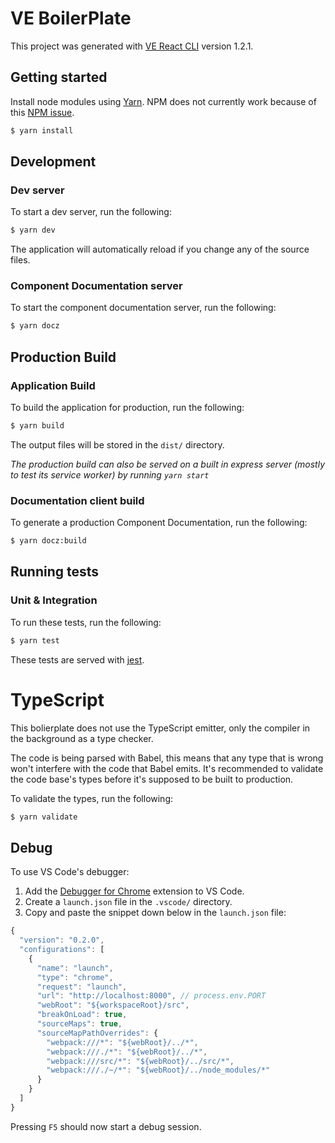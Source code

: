# VE BoilerPlate
This project was generated with [VE React CLI](https://github.com/VisibaCare/veReact-cli) version 1.2.1.

## Getting started
Install node modules using [Yarn](https://yarnpkg.com/lang/en/). NPM does not currently work because of this [NPM issue](https://npm.community/t/packages-with-peerdependencies-are-incorrectly-hoisted/4794/5).

```bash
$ yarn install
```

## Development
### Dev server

To start a dev server, run the following:
```bash
$ yarn dev
```
The application will automatically reload if you change any of the source files.

### Component Documentation server

To start the component documentation server, run the following:
```bash
$ yarn docz
```

## Production Build

### Application Build
To build the application for production, run the following:
```bash
$ yarn build
```
The output files will be stored in the `dist/` directory.

_The production build can also be served on a built in express server (mostly to test its service worker) by running `yarn start`_

### Documentation client build
To generate a production Component Documentation, run the following:
```bash
$ yarn docz:build
```

## Running tests
### Unit & Integration
To run these tests, run the following:
```bash
$ yarn test
```
These tests are served with [jest](https://jestjs.io/).

# TypeScript
This bolierplate does not use the TypeScript emitter, only the compiler in the background as a type checker.

The code is being parsed with Babel, this means that any type that is wrong won't interfere with the code that Babel emits. It's recommended to validate the code base's types before it's supposed to be built to production.

To validate the types, run the following:
```bash
$ yarn validate
```

## Debug
To use VS Code's debugger: 
1. Add the [Debugger for Chrome](https://marketplace.visualstudio.com/items?itemName=msjsdiag.debugger-for-chrome) extension to VS Code.
2. Create a `launch.json` file in the `.vscode/` directory.
3. Copy and paste the snippet down below in the `launch.json` file:

```JavaScript
{
  "version": "0.2.0",
  "configurations": [
    {
      "name": "launch",
      "type": "chrome",
      "request": "launch",
      "url": "http://localhost:8000", // process.env.PORT
      "webRoot": "${workspaceRoot}/src",
      "breakOnLoad": true,
      "sourceMaps": true,
      "sourceMapPathOverrides": {
        "webpack:///*": "${webRoot}/../*",
        "webpack:///./*": "${webRoot}/../*",
        "webpack:///src/*": "${webRoot}/../src/*",
        "webpack:///./~/*": "${webRoot}/../node_modules/*"
      }
    }
  ]
}
```

Pressing `F5` should now start a debug session.
